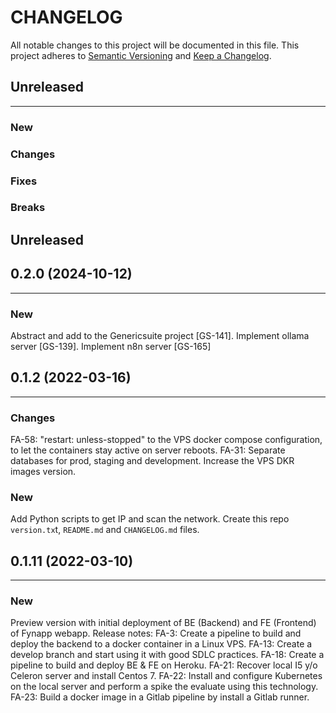 # CHANGELOG

All notable changes to this project will be documented in this file.
This project adheres to [Semantic Versioning](http://semver.org/) and [Keep a Changelog](http://keepachangelog.com/).


## Unreleased
---

### New

### Changes

### Fixes

### Breaks


## Unreleased
## 0.2.0 (2024-10-12)
---

### New
Abstract and add to the Genericsuite project [GS-141].
Implement ollama server [GS-139].
Implement n8n server [GS-165]


## 0.1.2 (2022-03-16)
---

### Changes
FA-58: "restart: unless-stopped" to the VPS docker compose configuration, to let the containers stay active on server reboots.
FA-31: Separate databases for prod, staging and development.
Increase the VPS DKR images version.

### New
Add Python scripts to get IP and scan the network.
Create this repo `version.tx`t, `README.md` and `CHANGELOG.md` files.


## 0.1.11 (2022-03-10)
---

### New
Preview version with initial deployment of BE (Backend) and FE (Frontend) of Fynapp webapp.
Release notes:
FA-3: Create a pipeline to build and deploy the backend to a docker container in a Linux VPS.
FA-13: Create a develop branch and start using it with good SDLC practices.
FA-18: Create a pipeline to build and deploy BE & FE on Heroku.
FA-21: Recover local I5 y/o Celeron server and install Centos 7.
FA-22: Install and configure Kubernetes on the local server and perform a spike the evaluate using this technology.
FA-23: Build a docker image in a Gitlab pipeline by install a Gitlab runner.

